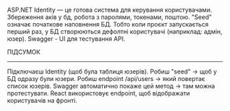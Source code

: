 ASP.NET Identity — це готова система для керування користувачами. Збереження аків у бд, робота з паролями, токенами, поштою.
"Seed" означає початкове наповнення БД. Тобто коли проєкт запускається перший раз, у БД створюються дефолтні користувачі (наприклад: адмін, юзер).
Swagger - UI для тестування API.

ПІДСУМОК
__________________________________________________________________________________________________________________________________________________
Підключаєш Identity (щоб була таблиця юзерів).
Робиш "seed" -> щоб у БД одразу були юзери.
Робиш endpoint /api/users -> який повертає список юзерів.
Swagger автоматично покаже цей метод -> там можна протестувати.
React використовує  endpoint, щоб відображати користувачів на фронті.
